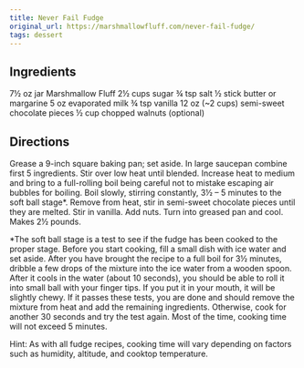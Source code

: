 ```yaml
---
title: Never Fail Fudge
original_url: https://marshmallowfluff.com/never-fail-fudge/
tags: dessert
---
```


## Ingredients

7½ oz jar Marshmallow Fluff
2½ cups sugar
¾ tsp salt
½ stick butter or margarine
5 oz evaporated milk
¾ tsp vanilla
12 oz (~2 cups) semi-sweet chocolate pieces
½ cup chopped walnuts (optional)

## Directions

Grease a 9-inch square baking pan; set aside. In large saucepan combine first 5 ingredients. Stir over low heat until blended. Increase heat to medium and bring to a full-rolling boil being careful not to mistake escaping air bubbles for boiling. Boil slowly, stirring constantly, 3½ – 5 minutes to the soft ball stage*. Remove from heat, stir in semi-sweet chocolate pieces until they are melted.  Stir in vanilla. Add nuts. Turn into greased pan and cool. Makes 2½ pounds.

*The soft ball stage is a test to see if the fudge has been cooked to the proper stage. Before you start cooking, fill a small dish with ice water and set aside. After you have brought the recipe to a full boil for 3½ minutes, dribble a few drops of the mixture into the ice water from a wooden spoon. After it cools in the water (about 10 seconds), you should be able to roll it into small ball with your finger tips. If you put it in your mouth, it will be slightly chewy. If it passes these tests, you are done and should remove the mixture from heat and add the remaining ingredients. Otherwise, cook for another 30 seconds and try the test again. Most of the time, cooking time will not exceed 5 minutes.

Hint: As with all fudge recipes, cooking time will vary depending on factors such as humidity, altitude, and cooktop temperature.